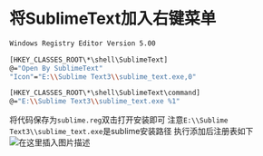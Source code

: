 # 将SublimeText加入右键菜单

```bash
Windows Registry Editor Version 5.00

[HKEY_CLASSES_ROOT\*\shell\SublimeText]
@="Open By SublimeText"
"Icon"="E:\\Sublime Text3\\sublime_text.exe,0"

[HKEY_CLASSES_ROOT\*\shell\SublimeText\command]
@="E:\\Sublime Text3\\sublime_text.exe %1"

```
将代码保存为`sublime.reg`双击打开安装即可
注意`E:\\Sublime Text3\\sublime_text.exe`是sublime安装路径
执行添加后注册表如下
![在这里插入图片描述](https://img-blog.csdnimg.cn/20200217121204220.png?x-oss-process=image/watermark,type_ZmFuZ3poZW5naGVpdGk,shadow_10,text_aHR0cHM6Ly9ibG9nLmNzZG4ubmV0L3FxXzQwNDEzNjcw,size_16,color_FFFFFF,t_70)

